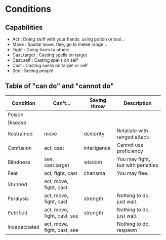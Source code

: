# Conditions


## Capabilities

- Act : Doing stuff with your hands, using potion or tool...
- Move : Spatial move, flee, go to melee range...
- Fight : Doing harm to others
- Cast.target : Casting spells on target
- Cast.self : Casting spells on self
- Cast : Casting spells on target or self
- See : Seeing people

## Table of "can do" and "cannot do"

| Condition     | Can't...                    | Saving throw | Description                                      |
|---------------|-----------------------------|--------------|--------------------------------------------------|
| Poison        |                             |              |                                                  |
| Disease       |                             |              |                                                  |
| Restrained    | move                        | dexterity    | Retaliate with ranged attack                     |
| Confusion     | act, cast                   | intelligence | Cannot use proficiency                           |
| Blindness     | see, cast.target            | wisdom       | You may fight, but with penalties                |
| Fear          | act, fight, cast            | charisma     | You may flee.                                    |
| Stunned       | act, move, fight, cast      |              |                                                  |
| Paralysis     | act, move, fight, cast      | strength     | Nothing to do, just wait.                        |
| Petrified     | act, move, fight, cast, see | strength     | Nothing to do, just wait.                        |
| Incapacitated | act, move, fight, cast, see |              | Nothing to do, respawn                           |



